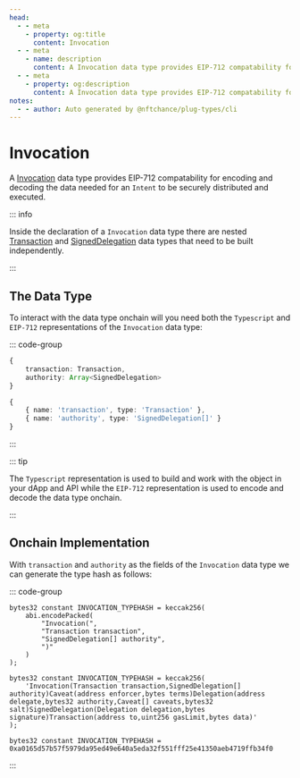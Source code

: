 ```yaml
---
head:
  - - meta
    - property: og:title
      content: Invocation
  - - meta
    - name: description
      content: A Invocation data type provides EIP-712 compatability for encoding and decoding.
  - - meta
    - property: og:description
      content: A Invocation data type provides EIP-712 compatability for encoding and decoding.
notes:
  - - author: Auto generated by @nftchance/plug-types/cli
---
```


# Invocation

A [Invocation](/generated/base-types/Invocation) data type provides EIP-712 compatability for encoding and decoding the data needed for an `Intent` to be securely distributed and executed.

::: info

Inside the declaration of a `Invocation` data type there are nested [Transaction](/generated/base-types/Transaction) and [SignedDelegation](/generated/base-types/SignedDelegation) data types that need to be built independently.

:::

## The Data Type

To interact with the data type onchain will you need both the `Typescript` and `EIP-712` representations of the `Invocation` data type:

::: code-group

```typescript [Typescript/Javascript]
{
    transaction: Transaction,
	authority: Array<SignedDelegation>
}
```

```typescript [EIP-712]
{
    { name: 'transaction', type: 'Transaction' },
	{ name: 'authority', type: 'SignedDelegation[]' }
}
```

:::

::: tip

The `Typescript` representation is used to build and work with the object in your dApp and API while the `EIP-712` representation is used to encode and decode the data type onchain.

:::

## Onchain Implementation

With `transaction` and `authority` as the fields of the `Invocation` data type we can generate the type hash as follows:

::: code-group

```solidity [Verbose.sol]
bytes32 constant INVOCATION_TYPEHASH = keccak256(
    abi.encodePacked(
        "Invocation(",
		"Transaction transaction",
		"SignedDelegation[] authority",
        ")"
    )
);
```

```solidity [Inline.sol]
bytes32 constant INVOCATION_TYPEHASH = keccak256(
    'Invocation(Transaction transaction,SignedDelegation[] authority)Caveat(address enforcer,bytes terms)Delegation(address delegate,bytes32 authority,Caveat[] caveats,bytes32 salt)SignedDelegation(Delegation delegation,bytes signature)Transaction(address to,uint256 gasLimit,bytes data)'
);
```

```solidity [Hash.sol]
bytes32 constant INVOCATION_TYPEHASH = 0xa0165d57b57f5979da95ed49e640a5eda32f551fff25e41350aeb4719ffb34f0
```

:::
